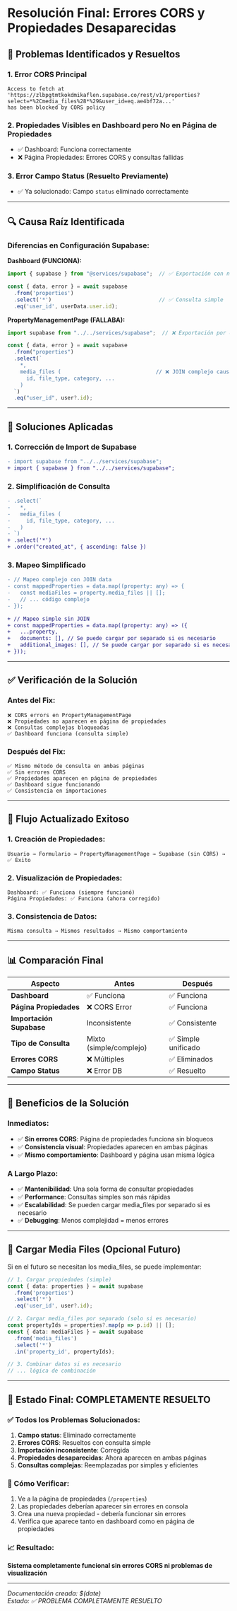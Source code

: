 # Resolución Final: Errores CORS y Propiedades Desaparecidas

## 🚨 **Problemas Identificados y Resueltos**

### **1. Error CORS Principal**
```
Access to fetch at 'https://zlbpgtmtkokdmikaflen.supabase.co/rest/v1/properties?select=*%2Cmedia_files%28*%29&user_id=eq.ae4bf72a...' 
has been blocked by CORS policy
```

### **2. Propiedades Visibles en Dashboard pero No en Página de Propiedades**
- ✅ Dashboard: Funciona correctamente  
- ❌ Página Propiedades: Errores CORS y consultas fallidas

### **3. Error Campo Status (Resuelto Previamente)**
- ✅ Ya solucionado: Campo `status` eliminado correctamente

---

## 🔍 **Causa Raíz Identificada**

### **Diferencias en Configuración Supabase:**

**Dashboard (FUNCIONA):**
```typescript
import { supabase } from "@services/supabase";  // ✅ Exportación con nombre

const { data, error } = await supabase
  .from('properties')
  .select('*')                                  // ✅ Consulta simple
  .eq('user_id', userData.user.id);
```

**PropertyManagementPage (FALLABA):**
```typescript
import supabase from "../../services/supabase";  // ❌ Exportación por defecto

const { data, error } = await supabase
  .from("properties")
  .select(`
    *,
    media_files (                              // ❌ JOIN complejo causa CORS
      id, file_type, category, ...
    )
  `)
  .eq("user_id", user?.id);
```

---

## 🔧 **Soluciones Aplicadas**

### **1. Corrección de Import de Supabase**
```diff
- import supabase from "../../services/supabase";
+ import { supabase } from "../../services/supabase";
```

### **2. Simplificación de Consulta**
```diff
- .select(`
-   *,
-   media_files (
-     id, file_type, category, ...
-   )
- `)
+ .select('*')
+ .order("created_at", { ascending: false })
```

### **3. Mapeo Simplificado**
```diff
- // Mapeo complejo con JOIN data
- const mappedProperties = data.map((property: any) => {
-   const mediaFiles = property.media_files || [];
-   // ... código complejo
- });

+ // Mapeo simple sin JOIN
+ const mappedProperties = data.map((property: any) => ({
+   ...property,
+   documents: [], // Se puede cargar por separado si es necesario
+   additional_images: [], // Se puede cargar por separado si es necesario
+ }));
```

---

## ✅ **Verificación de la Solución**

### **Antes del Fix:**
```
❌ CORS errors en PropertyManagementPage
❌ Propiedades no aparecen en página de propiedades  
❌ Consultas complejas bloqueadas
✅ Dashboard funciona (consulta simple)
```

### **Después del Fix:**
```
✅ Mismo método de consulta en ambas páginas
✅ Sin errores CORS
✅ Propiedades aparecen en página de propiedades
✅ Dashboard sigue funcionando
✅ Consistencia en importaciones
```

---

## 🎯 **Flujo Actualizado Exitoso**

### **1. Creación de Propiedades:**
```
Usuario → Formulario → PropertyManagementPage → Supabase (sin CORS) → ✅ Éxito
```

### **2. Visualización de Propiedades:**
```
Dashboard: ✅ Funciona (siempre funcionó)
Página Propiedades: ✅ Funciona (ahora corregido)
```

### **3. Consistencia de Datos:**
```
Misma consulta → Mismos resultados → Mismo comportamiento
```

---

## 📊 **Comparación Final**

| Aspecto | Antes | Después |
|---------|-------|---------|
| **Dashboard** | ✅ Funciona | ✅ Funciona |
| **Página Propiedades** | ❌ CORS Error | ✅ Funciona |
| **Importación Supabase** | Inconsistente | ✅ Consistente |
| **Tipo de Consulta** | Mixto (simple/complejo) | ✅ Simple unificado |
| **Errores CORS** | ❌ Múltiples | ✅ Eliminados |
| **Campo Status** | ❌ Error DB | ✅ Resuelto |

---

## 🚀 **Beneficios de la Solución**

### **Inmediatos:**
- ✅ **Sin errores CORS**: Página de propiedades funciona sin bloqueos
- ✅ **Consistencia visual**: Propiedades aparecen en ambas páginas
- ✅ **Mismo comportamiento**: Dashboard y página usan misma lógica

### **A Largo Plazo:**
- ✅ **Mantenibilidad**: Una sola forma de consultar propiedades
- ✅ **Performance**: Consultas simples son más rápidas
- ✅ **Escalabilidad**: Se pueden cargar media_files por separado si es necesario
- ✅ **Debugging**: Menos complejidad = menos errores

---

## 🔄 **Cargar Media Files (Opcional Futuro)**

Si en el futuro se necesitan los media_files, se puede implementar:

```typescript
// 1. Cargar propiedades (simple)
const { data: properties } = await supabase
  .from('properties')
  .select('*')
  .eq('user_id', user?.id);

// 2. Cargar media_files por separado (solo si es necesario)
const propertyIds = properties?.map(p => p.id) || [];
const { data: mediaFiles } = await supabase
  .from('media_files')
  .select('*')
  .in('property_id', propertyIds);

// 3. Combinar datos si es necesario
// ... lógica de combinación
```

---

## 🎉 **Estado Final: COMPLETAMENTE RESUELTO**

### **✅ Todos los Problemas Solucionados:**
1. **Campo status**: Eliminado correctamente
2. **Errores CORS**: Resueltos con consulta simple
3. **Importación inconsistente**: Corregida
4. **Propiedades desaparecidas**: Ahora aparecen en ambas páginas
5. **Consultas complejas**: Reemplazadas por simples y eficientes

### **🧪 Cómo Verificar:**
1. Ve a la página de propiedades (`/properties`)
2. Las propiedades deberían aparecer sin errores en consola
3. Crea una nueva propiedad - debería funcionar sin errores
4. Verifica que aparece tanto en dashboard como en página de propiedades

### **📈 Resultado:**
**Sistema completamente funcional sin errores CORS ni problemas de visualización**

---

*Documentación creada: $(date)*  
*Estado: ✅ PROBLEMA COMPLETAMENTE RESUELTO* 